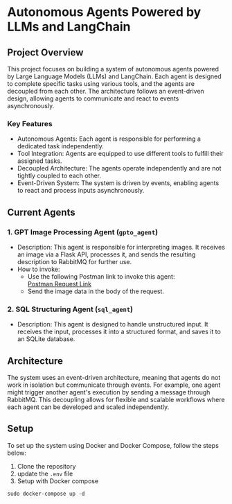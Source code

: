 # Autonomous Agents Powered by LLMs and LangChain

## Project Overview

This project focuses on building a system of autonomous agents powered by Large Language Models (LLMs) and LangChain. Each agent is designed to complete specific tasks using various tools, and the agents are decoupled from each other. The architecture follows an event-driven design, allowing agents to communicate and react to events asynchronously.

### Key Features

- Autonomous Agents: Each agent is responsible for performing a dedicated task independently.
- Tool Integration: Agents are equipped to use different tools to fulfill their assigned tasks.
- Decoupled Architecture: The agents operate independently and are not tightly coupled to each other.
- Event-Driven System: The system is driven by events, enabling agents to react and process inputs asynchronously.

## Current Agents

### 1. GPT Image Processing Agent (`gpto_agent`)

- Description: This agent is responsible for interpreting images. It receives an image via a Flask API, processes it, and sends the resulting description to RabbitMQ for further use.
- How to invoke: 
  - Use the following Postman link to invoke this agent:  
    [Postman Request Link](https://weaving360.postman.co/workspace/weaving360~d5f2e462-78e1-41d0-9d6e-973d013d307d/request/25830852-dec4fda0-302f-40a7-bed1-f5d82dd9e744?tab=body)
  - Send the image data in the body of the request.
  
### 2. SQL Structuring Agent (`sql_agent`)

- Description: This agent is designed to handle unstructured input. It receives the input, processes it into a structured format, and saves it to an SQLite database.
  
## Architecture

The system uses an event-driven architecture, meaning that agents do not work in isolation but communicate through events. For example, one agent might trigger another agent's execution by sending a message through RabbitMQ. This decoupling allows for flexible and scalable workflows where each agent can be developed and scaled independently.

## Setup

To set up the system using Docker and Docker Compose, follow the steps below:

1. Clone the repository
2. update the `.env` file
3. Setup with Docker compose
```console
sudo docker-compose up -d
```